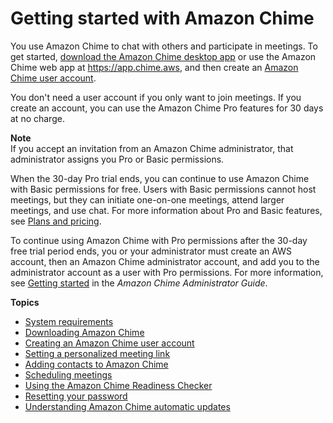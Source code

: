 # Getting started with Amazon Chime<a name="chime-getting-started"></a>

You use Amazon Chime to chat with others and participate in meetings\. To get started, [download the Amazon Chime desktop app](download.md) or use the Amazon Chime web app at [https://app\.chime\.aws](https://app.chime.aws), and then create an [Amazon Chime user account](create-account.md)\.

You don't need a user account if you only want to join meetings\. If you create an account, you can use the Amazon Chime Pro features for 30 days at no charge\.

**Note**  
If you accept an invitation from an Amazon Chime administrator, that administrator assigns you Pro or Basic permissions\.

When the 30\-day Pro trial ends, you can continue to use Amazon Chime with Basic permissions for free\. Users with Basic permissions cannot host meetings, but they can initiate one\-on\-one meetings, attend larger meetings, and use chat\. For more information about Pro and Basic features, see [Plans and pricing](http://aws.amazon.com/chime/pricing)\.

To continue using Amazon Chime with Pro permissions after the 30\-day free trial period ends, you or your administrator must create an AWS account, then an Amazon Chime administrator account, and add you to the administrator account as a user with Pro permissions\. For more information, see [Getting started](https://docs.aws.amazon.com/chime/latest/ag/getting-started.html) in the *Amazon Chime Administrator Guide*\.

**Topics**
+ [System requirements](chime-requirements.md)
+ [Downloading Amazon Chime](download.md)
+ [Creating an Amazon Chime user account](create-account.md)
+ [Setting a personalized meeting link](set-link.md)
+ [Adding contacts to Amazon Chime](contacts.md)
+ [Scheduling meetings](schedule.md)
+ [Using the Amazon Chime Readiness Checker](checker.md)
+ [Resetting your password](reset-password.md)
+ [Understanding Amazon Chime automatic updates](chime-auto-update.md)